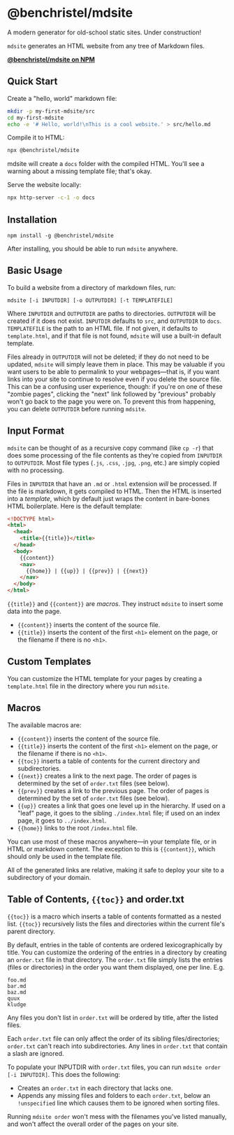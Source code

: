 # @benchristel/mdsite

A modern generator for old-school static sites. Under construction!

`mdsite` generates an HTML website from any tree of Markdown files.

[**@benchristel/mdsite on NPM**](https://www.npmjs.com/package/@benchristel/mdsite)

## Quick Start

Create a "hello, world" markdown file:

```bash
mkdir -p my-first-mdsite/src
cd my-first-mdsite
echo -e '# Hello, world!\nThis is a cool website.' > src/hello.md
```

Compile it to HTML:

```bash
npx @benchristel/mdsite
```

mdsite will create a `docs` folder with the compiled HTML. You'll see a warning about a missing template file; that's okay.

Serve the website locally:

```bash
npx http-server -c-1 -o docs
```

## Installation

```
npm install -g @benchristel/mdsite
```

After installing, you should be able to run `mdsite` anywhere.

## Basic Usage

To build a website from a directory of markdown files, run:

```
mdsite [-i INPUTDIR] [-o OUTPUTDIR] [-t TEMPLATEFILE]
```

Where `INPUTDIR` and `OUTPUTDIR` are paths to directories. `OUTPUTDIR` will
be created if it does not exist. `INPUTDIR` defaults to `src`, and `OUTPUTDIR`
to `docs`. `TEMPLATEFILE` is the path to an HTML file. If not given, it defaults
to `template.html`, and if that file is not found, `mdsite` will use a built-in
default template.

Files already in `OUTPUTDIR` will not be deleted; if they do not need to be
updated, `mdsite` will simply leave them in place. This may be valuable if you want
users to be able to permalink to your webpages—that is, if you want links into
your site to continue to resolve even if you delete the source file. This
can be a confusing user experience, though: if you're on one of these "zombie
pages", clicking the "next" link followed by "previous" probably won't go
back to the page you were on. To prevent this from happening, you can delete
`OUTPUTDIR` before running `mdsite`.

## Input Format

`mdsite` can be thought of as a recursive copy command (like `cp -r`) that does
some processing of the file contents as they're copied from `INPUTDIR` to `OUTPUTDIR`.
Most file types (`.js`, `.css`, `.jpg`, `.png`, etc.) are simply copied with no processing.

Files in `INPUTDIR` that have an `.md` or `.html` extension _will_ be processed.
If the file is markdown, it gets compiled to HTML. Then the HTML is inserted into
a _template_, which by default just wraps the content in bare-bones
HTML boilerplate. Here is the default template:

```html
<!DOCTYPE html>
<html>
  <head>
    <title>{{title}}</title>
  </head>
  <body>
    {{content}}
    <nav>
      {{home}} | {{up}} | {{prev}} | {{next}}
    </nav>
  </body>
</html>
```

`{{title}}` and `{{content}}` are _macros_. They instruct
`mdsite` to insert some data into the page.

- `{{content}}` inserts the content of the source file.
- `{{title}}` inserts the content of the first `<h1>` element on the page,
  or the filename if there is no `<h1>`.

## Custom Templates

You can customize the HTML template for your pages by creating a `template.html` file
in the directory where you run `mdsite`.

## Macros

The available macros are:

- `{{content}}` inserts the content of the source file.
- `{{title}}` inserts the content of the first `<h1>` element on the page,
  or the filename if there is no `<h1>`.
- `{{toc}}` inserts a table of contents for the current directory and
  subdirectories.
- `{{next}}` creates a link to the next page. The order of pages is determined by the
  set of `order.txt` files (see below).
- `{{prev}}` creates a link to the previous page. The order of pages is determined by the
  set of `order.txt` files (see below).
- `{{up}}` creates a link that goes one level up in the hierarchy. If used on a "leaf" page,
  it goes to the sibling `./index.html` file; if used on an index page, it goes to `../index.html`.
- `{{home}}` links to the root `/index.html` file.

You can use most of these macros anywhere—in your template file, or in HTML or markdown content.
The exception to this is `{{content}}`, which should only be used in the template file.

All of the generated links are relative, making it safe to deploy your site to
a subdirectory of your domain.

## Table of Contents, `{{toc}}` and order.txt

`{{toc}}` is a macro which inserts a table of contents formatted as a nested
list. `{{toc}}` recursively lists the files and directories within the current file's
parent directory.

By default, entries in the table of contents are ordered lexicographically by
title. You can customize the ordering of the entries in a directory by creating
an `order.txt` file in that directory. The `order.txt` file simply lists the
entries (files or directories) in the order you want them
displayed, one per line. E.g.

```
foo.md
bar.md
baz.md
quux
kludge
```

Any files you don't list in `order.txt` will be ordered by title, after the
listed files.

Each `order.txt` file can only affect the order of its sibling
files/directories; `order.txt` can't reach into subdirectories. Any lines in
`order.txt` that contain a slash are ignored.

To populate your INPUTDIR with `order.txt` files, you can run
`mdsite order [-i INPUTDIR]`. This does the following:

- Creates an `order.txt` in each directory that lacks one.
- Appends any missing files and folders to each `order.txt`, below an
  `!unspecified` line which causes them to be ignored when sorting
  files.

Running `mdsite order` won't mess with the filenames you've listed
manually, and won't affect the overall order of the pages on your site.